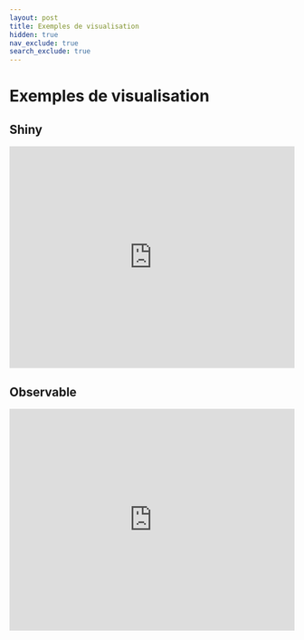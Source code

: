 ```yaml
---
layout: post
title: Exemples de visualisation
hidden: true
nav_exclude: true
search_exclude: true
---
```

# Exemples de visualisation

## Shiny

<iframe width="100%" height="392" frameborder="0"
  src="https://f-r-e-d.shinyapps.io/datasile_test/"></iframe>
        
## Observable

<iframe width="100%" height="392" frameborder="0"
  src="https://observablehq.com/embed/@fil/nacimientos-en-la-antartida?cells=viewof+data"></iframe>
